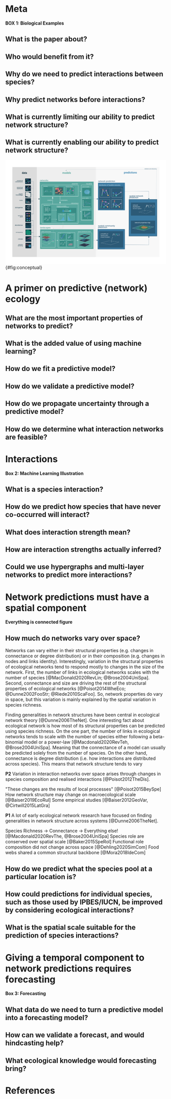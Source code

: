 # Meta

**BOX 1: Biological Examples**

## What is the paper about?

## Who would benefit from it?

## Why do we need to predict interactions between species?

## Why predict networks before interactions?

## What is currently limiting our ability to predict network structure?

## What is currently enabling our ability to predict network structure?

![TODO](figures/conceptual.png){#fig:conceptual}

# A primer on predictive (network) ecology

## What are the most important properties of networks to predict?

## What is the added value of using machine learning?

## How do we fit a predictive model?

## How do we validate a predictive model?

## How do we propagate uncertainty through a predictive model?

## How do we determine what interaction networks are feasible?

# Interactions

**Box 2: Machine Learning Illustration**

## What is a species interaction?

## How do we predict how species that have never co-occurred will interact?

## What does interaction strength mean?

## How are interaction strengths actually inferred? 

## Could we use hypergraphs and multi-layer networks to predict more interactions? 

# Network predictions must have a spatial component

**Everything is connected figure**

## How much do networks vary over space?

Networks can vary either in their structural properties (e.g. changes in connectance or degree distribution) or in their composition (e.g. changes in nodes and links identity). Interestingly, variation in the structural properties of ecological networks tend to respond mostly to changes in the size of the network. First, the number of links in ecological networks scales with the number of species [@MacDonald2020RevLin; @Brose2004UniSpa]. Second, connectance and size are driving the rest of the structural properties of ecological networks [@Poisot2014WheEco; @Dunne2002FooStr; @Riede2010ScaFoo]. So, network properties do vary in space, but this variation is mainly explained by the spatial variation in species richness.


Finding generalities in network structures have been central in ecological network theory [@Dunne2006TheNet]. One interesting fact about ecological network is how most of its structural properties can be predicted using species richness. On the one part, the number of links in ecological networks tends to scale with the number of species either following a beta-binomial model or a power-law [@Macdonald2020RevTeh, @Brose2004UniSpa]. Meaning that the connectance of a model can usually be predicted solely from the number of species. On the other hand, connectance is degree distribution (i.e. how interactions are distributed across species). This means that network structure tends to vary 

**P2** 
Variation in interaction networks over space arises through changes in species composition and realised interactions [@Poisot2012TheDis].

"These changes are the results of local processes" [@Poisot2015BeySpe]
How network structure may change on macroecological scale [@Baiser2019EcoRul]
Some empirical studies [@Baiser2012GeoVar, @Cirtwill2015LatGra]


**P1** 
A lot of early ecological network research have focused on finding generalities in network structure across systems [@Dunne2006TheNet].

Species Richness -> Connectance -> Everything else! [@Macdonald2020RevThe, @Brose2004UniSpa]
Species role are conserved over spatial scale [@Baker2015SpeRol]
Functional role composition did not change across space [@Dehling2020SimCom]
Food webs shared a common structural backbone [@Mora2018IdeCom]

## How do we predict what the species pool at a particular location is?

## How could predictions for individual species, such as those used by IPBES/IUCN, be improved by considering ecological interactions?

## What is the spatial scale suitable for the prediction of species interactions?

# Giving a temporal component to network predictions requires forecasting

**Box 3: Forecasting**

## What data do we need to turn a predictive model into a forecasting model?

## How can we validate a forecast, and would hindcasting help?

## What ecological knowledge would forecasting bring?

# References
